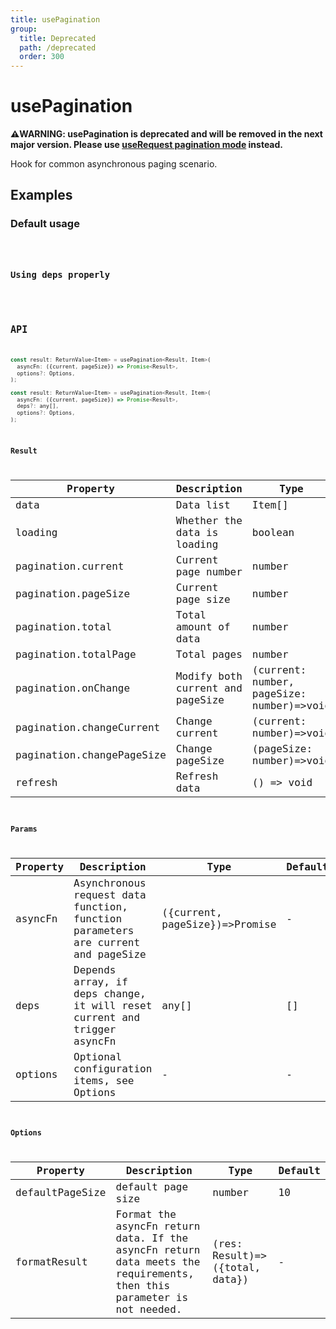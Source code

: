```yaml
---
title: usePagination
group:
  title: Deprecated
  path: /deprecated
  order: 300
---
```


# usePagination

<Alert>
<b>⚠️WARNING: usePagination is deprecated and will be removed in the next major version. Please use <a href="/async?anchor=pagination">useRequest pagination mode</a> instead.</b>
</Alert>

Hook for common asynchronous paging scenario.

## Examples

### Default usage

<code src="./demo/demo1.tsx" />

### Using deps properly

<code src="./demo/demo2.tsx" />

## API

```javascript
const result: ReturnValue<Item> = usePagination<Result, Item>(
  asyncFn: ({current, pageSize}) => Promise<Result>,
  options?: Options,
);

const result: ReturnValue<Item> = usePagination<Result, Item>(
  asyncFn: ({current, pageSize}) => Promise<Result>,
  deps?: any[],
  options?: Options,
);
```

### Result

| Property                  | Description                      | Type                                      |
|---------------------------|----------------------------------|-------------------------------------------|
| data                      | Data list                        | Item[]                                    |
| loading                   | Whether the data is loading      | boolean                                   |
| pagination.current        | Current page number              | number                                    |
| pagination.pageSize       | Current page size                | number                                    |
| pagination.total          | Total amount of data             | number                                    |
| pagination.totalPage      | Total pages                      | number                                    |
| pagination.onChange       | Modify both current and pageSize | (current: number, pageSize: number)=>void |
| pagination.changeCurrent  | Change current                   | (current: number)=>void                   |
| pagination.changePageSize | Change pageSize                  | (pageSize: number)=>void                  |
| refresh                   | Refresh data                     | () => void                                |

### Params

| Property | Description                                                                      | Type                           | Default |
|----------|----------------------------------------------------------------------------------|--------------------------------|---------|
| asyncFn  | Asynchronous request data function, function parameters are current and pageSize | ({current, pageSize})=>Promise | -       |
| deps     | Depends array, if deps change, it will reset current and trigger asyncFn         | any[]                          | []      |
| options  | Optional configuration items, see Options                                        | -                              | -       |


### Options

| Property        | Description                                                                                                           | Type                           | Default |
|-----------------|-----------------------------------------------------------------------------------------------------------------------|--------------------------------|---------|
| defaultPageSize | default page size                                                                                                     | number                         | 10      |
| formatResult    | Format the asyncFn return data. If the asyncFn return data meets the requirements, then this parameter is not needed. | (res: Result)=>({total, data}) | -       |